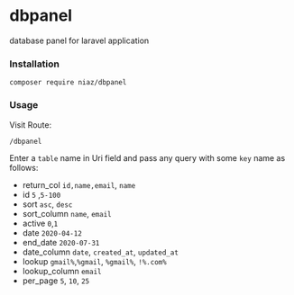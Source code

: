 # dbpanel
database panel for laravel application

### Installation

```
composer require niaz/dbpanel
```
### Usage

Visit Route:

```
/dbpanel
```
Enter a `table` name in Uri field and pass any query with some `key` name as follows:

+ return_col `id,name,email`, `name`
+ id `5` ,`5-100`
+ sort `asc`, `desc` 
+ sort_column `name`, `email`
+ active `0`,`1`
+ date `2020-04-12`
+ end_date `2020-07-31`
+ date_column `date`, `created_at`, `updated_at`
+ lookup `gmail%`,`%gmail`, `%gmail%`, `!%.com%`
+ lookup_column `email`
+ per_page `5`, `10`, `25`
